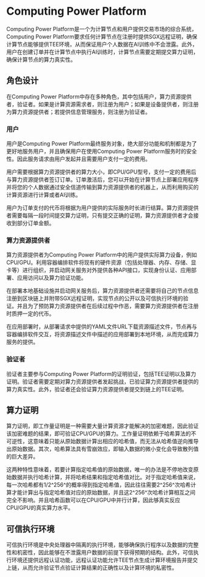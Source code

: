 # Computing Power Platform

Computing Power Platform是一个为计算节点和用户提供交易市场的综合系统，Computing Power Platform要求任何计算节点在注册时提供SGX远程证明，确保计算节点能够提供TEE环境，从而保证用户个人数据在AI训练中不会泄露。此外，用户在创建订单并在计算节点中执行AI训练时，计算节点需要定期提交算力证明，确保计算节点的算力真实性。

## 角色设计

在Computing Power Platform中存在多种角色，其中包括用户，算力资源提供者，验证者。如果是计算资源需求者，则注册为用户；如果是设备提供者，则注册为算力资源提供者；若提供信息管理服务，则注册为验证者。

### 用户

用户是Computing Power Platform最终服务对象，绝大部分功能和机制都是为了更好地服务用户，并且确保用户在使用Computing Power Platform服务时的安全性。因此服务请求由用户发起并且需要用户支付一定的费用。

用户需要根据算力资源提供者的算力大小，即CPU/GPU型号，支付一定的费用后与算力资源提供者签订订单。订单激活后，您可以开始在计算节点上部署应用程序并将您的个人数据通过安全信道传输到算力资源提供者的机器上，从而利用购买的计算资源进行计算或者AI训练。

用户为订单支付的代币将根据为用户提供的实际服务时长进行结算。算力资源提供者需要每隔一段时间提交算力证明，只有提交正确的证明，算力资源提供者才会接收到部分订单金额。

### 算力资源提供者

算力资源提供者为Computing Power Platform中的用户提供实际算力设备，例如CPU/GPU。利用容器编排软件将现有的硬件资源（包括处理器、内存、存储、显卡等）进行组织，并启动网关服务对外提供各种API接口，实现身份认证、应用部署、应用访问以及算力验证功能。

在部署本地基础设施并启动网关服务后，算力资源提供者还需要将自己的节点信息注册到区块链上并附带SGX远程证明，实现节点的公开以及可信执行环境的验证。并且为了预防算力资源提供者在后续过程中作恶，需要算力资源提供者在注册时质押一定的代币。

在应用部署时，从部署请求中提供的YAML文件URL下载资源描述文件，节点再与容器编排软件交互，将资源描述文件中描述的应用部署到本地环境，从而完成算力服务的提供。

### 验证者

验证者主要参与Computing Power Platform的证明验证，包括TEE证明以及算力证明。验证者需要定期对算力资源提供者发起挑战，已验证算力资源提供者提供的算力真实性。此外，验证者还会验证算力资源提供者提交到链上的TEE证明。

## 算力证明

算力证明，即工作量证明是一种需要大量计算资源才能解决的加密难题，因此验证该加密难题的结果，即可验证CPU/GPU的算力。工作量证明依赖于哈希算法的不可逆性，这意味着只能从原始数据计算出相应的哈希值，而无法从哈希值逆向推导出原始数据。其次，哈希算法具有雪崩效应，即输入数据的微小变化会导致散列值的巨大差异。

这两种特性意味着，若要计算指定哈希值的原始数据，唯一的办法是不停地改变原始数据并执行哈希计算，并将哈希结果和指定哈希值对比。对于指定哈希值来说，每一次哈希都有1/2^256^的概率得到指定哈希值，因此往往需要2^256^次哈希计算才能计算出与指定哈希值对应的原始数据，并且这2^256^次哈希计算相互之间完全不影响。并且哈希函数可以在CPU/GPU中并行计算，因此够真实反应CPU/GPU的真实算力水平。

## 可信执行环境

可信执行环境是中央处理器中隔离的执行环境，能够确保执行程序以及数据的完整性和机密性，因此能够在不泄露用户数据的前提下获得预期的结构。此外，可信执行环境还提供远程认证功能，远程认证功能允许TEE节点生成计算环境报告并提交上链，从而允许验证节点验证计算结果的正确性以及计算环境的私密性。